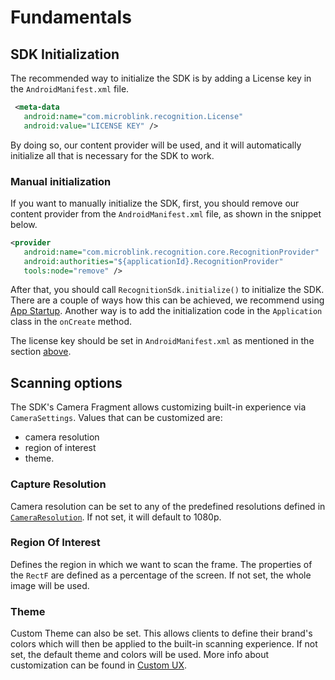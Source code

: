 # Fundamentals


## SDK Initialization
The recommended way to initialize the SDK is by adding a License key in the `AndroidManifest.xml` file.
```xml
 <meta-data
   android:name="com.microblink.recognition.License"
   android:value="LICENSE KEY" />
```

By doing so, our content provider will be used, and it will automatically initialize all that is necessary for the SDK to work.

### Manual initialization
If you want to manually initialize the SDK, first, you should remove our content provider from the `AndroidManifest.xml` file, as shown in the snippet below.

```xml
<provider
   android:name="com.microblink.recognition.core.RecognitionProvider"
   android:authorities="${applicationId}.RecognitionProvider"
   tools:node="remove" />
```

After that, you should call `RecognitionSdk.initialize()` to initialize the SDK. There are a couple of ways how this can be achieved, we recommend using [App Startup](https://developer.android.com/topic/libraries/app-startup). Another way is to add the initialization code in the `Application` class in the `onCreate` method. 

The license key should be set in `AndroidManifest.xml` as mentioned in the section [above](#sdk-initialization).


## Scanning options
The SDK's Camera Fragment allows customizing built-in experience via `CameraSettings`. Values that can be customized are:

- camera resolution
- region of interest
- theme.

### Capture Resolution
Camera resolution can be set to any of the predefined resolutions defined in [`CameraResolution`](). If not set, it will default to 1080p.

### Region Of Interest
Defines the region in which we want to scan the frame. The properties of the `RectF` are defined as a percentage of the screen. If not set, the whole image will be used.

### Theme
Custom Theme can also be set. This allows clients to define their brand's colors which will then be applied to the built-in scanning experience. If not set, the default theme and colors will be used. More info about customization can be found in [Custom UX](custom_ux.md).
